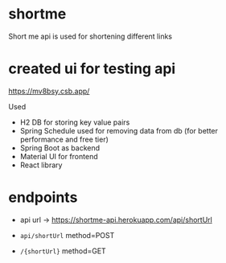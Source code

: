 # shortme
Short me api is used for shortening different links

# created ui for testing api 
https://mv8bsy.csb.app/

Used
- H2 DB for storing key value pairs
- Spring Schedule used for removing data from db (for better performance and free tier)
- Spring Boot as backend
- Material UI for frontend
- React library

# endpoints

- api url -> https://shortme-api.herokuapp.com/api/shortUrl

- ```api/shortUrl``` method=POST
- ```/{shortUrl}``` method=GET

